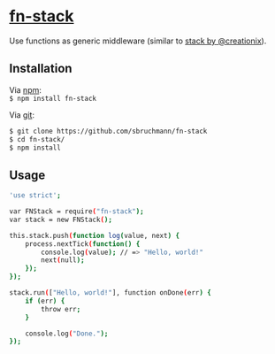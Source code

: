 # [fn-stack](http://github.com/sbruchmann/fn-stack)

Use functions as generic middleware (similar to [stack by @creationix][stack]).

## Installation

Via [npm][npm]:  
`$ npm install fn-stack`

Via [git][git]:<br />

```sh
$ git clone https://github.com/sbruchmann/fn-stack  
$ cd fn-stack/
$ npm install
```

## Usage

```sh
'use strict';

var FNStack = require("fn-stack");
var stack = new FNStack();

this.stack.push(function log(value, next) {
    process.nextTick(function() {
        console.log(value); // => "Hello, world!"
        next(null);
    });
});

stack.run(["Hello, world!"], function onDone(err) {
    if (err) {
        throw err;
    }

    console.log("Done.");
});
```

[git]: http://git-scm.org
[npm]: http://npmjs.org
[stack]: https://github.com/stack/creationix
